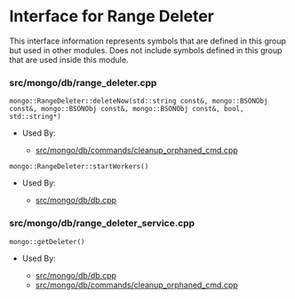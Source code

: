 
# Interface for Range Deleter
This interface information represents symbols that are defined in this group but used in other modules.  Does not include symbols defined in this group that are used inside this module.

### src/mongo/db/range\_deleter.cpp

<div></div>

    mongo::RangeDeleter::deleteNow(std::string const&, mongo::BSONObj const&, mongo::BSONObj const&, mongo::BSONObj const&, bool, std::string*)

- Used By:

    - [src/mongo/db/commands/cleanup\_orphaned\_cmd.cpp](../../../../queries/database\_commands)

<div></div>

    mongo::RangeDeleter::startWorkers()

- Used By:

    - [src/mongo/db/db.cpp](../../../../process\_management/mongos\_and\_mongod\_mains)

### src/mongo/db/range\_deleter\_service.cpp

<div></div>

    mongo::getDeleter()

- Used By:

    - [src/mongo/db/db.cpp](../../../../process\_management/mongos\_and\_mongod\_mains)
    - [src/mongo/db/commands/cleanup\_orphaned\_cmd.cpp](../../../../queries/database\_commands)
